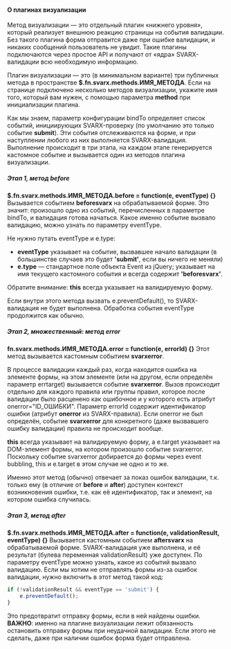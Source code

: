 #### О плагинах визуализации ####
Метод визуализации — это отдельный плагин «нижнего уровня», который реализует внешнюю реакцию страницы на события валидации.
Без такого плагина форма отправится даже при ошибке валидации, и никаких сообщений пользователь не увидит.
Такие плагины подключаются через простое API и получают от «ядра» SVARX-валидации всю необходимую информацию.

Плагин визуализации — это (в минимальном варианте) три публичных метода в пространстве **$.fn.svarx.methods.ИМЯ_МЕТОДА**.
Если на странице подключено несколько методов визуализации, укажите имя того, который вам нужен, с помощью параметра **method** при инициализации плагина.

Как мы знаем, параметр конфигурации bindTo определяет список событий, инициирующих SVARX-проверку (по умолчанию это только событие **submit**).
Эти события отслеживаются на форме, и при наступлении любого из них выполняется SVARX-валидация.
Выполнение происходит в три этапа, на каждом этапе генерируется кастомное событие и вызывается один из методов плагина визуализации. 

##### Этап 1, метод before #####
**$.fn.svarx.methods.ИМЯ_МЕТОДА.before = function(e, eventType) {}**
Вызывается событием **beforesvarx** на обрабатываемой форме.
Это значит: произошло одно из событий, перечисленных в параметре bindTo, и валидация готова начаться.
Какое именно событие вызвало валидацию, можно узнать по параметру eventType.

Не нужно путать eventType и e.type:

  * **eventType** указывает на событие, вызвавшее начало валидации (в большинстве случаев это будет **'submit'**, если вы ничего не меняли)
  * **e.type** — стандартное поле объекта Event из jQuery; указывает на имя текущего кастомного события и всегда содержит **'beforesvarx'**.

Обратите внимание: **this** всегда указывает на валидируемую форму.

Если внутри этого метода вызвать e.preventDefault(), то SVARX-валидация не будет выполнена.
Обработка события eventType продолжится как обычно.

##### Этап 2, множественный: метод error #####
**fn.svarx.methods.ИМЯ_МЕТОДА.error = function(e, errorId) {}**
Этот метод вызывается кастомным событием **svarxerror**.

В процессе валидации каждый раз, когда находится ошибка на элементе формы, на этом элементе (или на другом, если определён параметр errtarget) вызывается событие **svarxerror**.
Вызов происходит отдельно для каждого правила или группы правил, которое после валидации было расценено как ошибочное и у которого есть атрибут onerror="ID_ОШИБКИ".
Параметр errorId содержит идентификатор ошибки (атрибут **onerror** из SVARX-правила).
Если onerror не был определён, событие **svarxerror** для конкретного (даже вызвавшего ошибку валидации) правила не происходит вообще.

**this** всегда указывает на валидируемую форму, а e.target указывает на DOM-элемент формы, на котором произошло событие svarxerror.
Поскольку событие svarxerror добирается до формы через event bubbling, this и e.target в этом случае не одно и то же.

Именно этот метод (обычно) отвечает за показ ошибок валидации, т.к. только ему (в отличие от **before** и **after**) доступен контекст возникновения ошибки, т.е. как её идентификатор, так и элемент, на котором ошибка случилась.

##### Этап 3, метод after #####
**$.fn.svarx.methods.ИМЯ_МЕТОДА.after = function(e, validationResult, eventType) {}**
Вызывается кастомным событием **aftersvarx** на обрабатываемой форме.
SVARX-валидация уже выполнена, и её результат (булева переменная validationResult) уже доступен.
По параметру eventType можно узнать, какое из событий вызвало валидацию.
Если мы хотим не отправлять формы из-за ошибок валидации, нужно включить в этот метод такой код:

```javascript
if (!validationResult && eventType == 'submit') {
    e.preventDefault();
}

```

Это предотвратит отправку формы, если в ней найдены ошибки.
**ВАЖНО**: именно на плагине визуализации лежит обязанность остановить отправку формы при неудачной валидации.
Если этого не сделать, даже при наличии ошибок форма будет отправлена.
